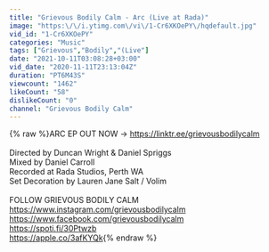 ```yaml
---
title: "Grievous Bodily Calm - Arc (Live at Rada)"
image: "https:\/\/i.ytimg.com\/vi\/1-Cr6XKOePY\/hqdefault.jpg"
vid_id: "1-Cr6XKOePY"
categories: "Music"
tags: ["Grievous","Bodily","(Live"]
date: "2021-10-11T03:08:28+03:00"
vid_date: "2020-11-11T23:13:04Z"
duration: "PT6M43S"
viewcount: "1462"
likeCount: "58"
dislikeCount: "0"
channel: "Grievous Bodily Calm"
---
```

{% raw %}ARC EP OUT NOW → <a rel="nofollow" target="blank" href="https://linktr.ee/grievousbodilycalm">https://linktr.ee/grievousbodilycalm</a><br /><br />Directed by Duncan Wright &amp; Daniel Spriggs<br />Mixed by Daniel Carroll<br />Recorded at Rada Studios, Perth WA<br />Set Decoration by Lauren Jane Salt / Volim<br /><br />FOLLOW GRIEVOUS BODILY CALM<br /><a rel="nofollow" target="blank" href="https://www.instagram.com/grievousbodilycalm">https://www.instagram.com/grievousbodilycalm</a><br /><a rel="nofollow" target="blank" href="https://www.facebook.com/grievousbodilycalm">https://www.facebook.com/grievousbodilycalm</a><br /><a rel="nofollow" target="blank" href="https://spoti.fi/30Ptwzb">https://spoti.fi/30Ptwzb</a><br /><a rel="nofollow" target="blank" href="https://apple.co/3afKYQk">https://apple.co/3afKYQk</a>{% endraw %}
